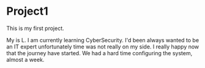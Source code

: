 # Project1

This is my first project.

My is L. I am currently learning CyberSecurity. I'd been always wanted to be an IT expert unfortunately time was not really on my side. I really happy now that the journey have started. We had a hard time configuring the system, almost a week.
